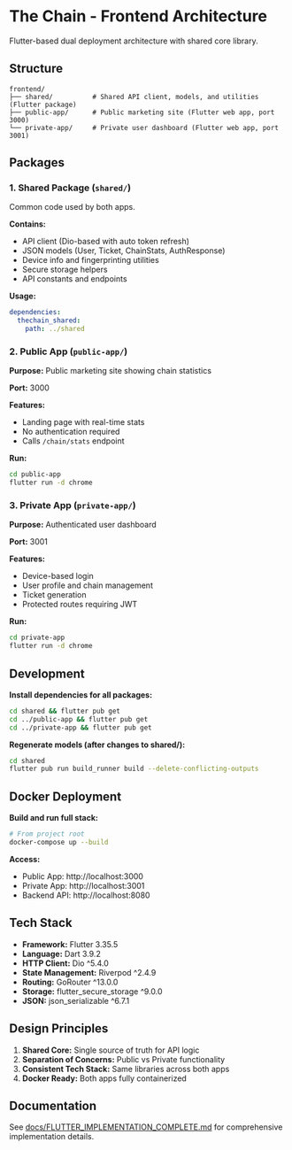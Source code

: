 # The Chain - Frontend Architecture

Flutter-based dual deployment architecture with shared core library.

## Structure

```
frontend/
├── shared/          # Shared API client, models, and utilities (Flutter package)
├── public-app/      # Public marketing site (Flutter web app, port 3000)
└── private-app/     # Private user dashboard (Flutter web app, port 3001)
```

## Packages

### 1. Shared Package (`shared/`)

Common code used by both apps.

**Contains:**
- API client (Dio-based with auto token refresh)
- JSON models (User, Ticket, ChainStats, AuthResponse)
- Device info and fingerprinting utilities
- Secure storage helpers
- API constants and endpoints

**Usage:**
```yaml
dependencies:
  thechain_shared:
    path: ../shared
```

### 2. Public App (`public-app/`)

**Purpose:** Public marketing site showing chain statistics

**Port:** 3000

**Features:**
- Landing page with real-time stats
- No authentication required
- Calls `/chain/stats` endpoint

**Run:**
```bash
cd public-app
flutter run -d chrome
```

### 3. Private App (`private-app/`)

**Purpose:** Authenticated user dashboard

**Port:** 3001

**Features:**
- Device-based login
- User profile and chain management
- Ticket generation
- Protected routes requiring JWT

**Run:**
```bash
cd private-app
flutter run -d chrome
```

## Development

**Install dependencies for all packages:**
```bash
cd shared && flutter pub get
cd ../public-app && flutter pub get
cd ../private-app && flutter pub get
```

**Regenerate models (after changes to shared/):**
```bash
cd shared
flutter pub run build_runner build --delete-conflicting-outputs
```

## Docker Deployment

**Build and run full stack:**
```bash
# From project root
docker-compose up --build
```

**Access:**
- Public App: http://localhost:3000
- Private App: http://localhost:3001
- Backend API: http://localhost:8080

## Tech Stack

- **Framework:** Flutter 3.35.5
- **Language:** Dart 3.9.2
- **HTTP Client:** Dio ^5.4.0
- **State Management:** Riverpod ^2.4.9
- **Routing:** GoRouter ^13.0.0
- **Storage:** flutter_secure_storage ^9.0.0
- **JSON:** json_serializable ^6.7.1

## Design Principles

1. **Shared Core:** Single source of truth for API logic
2. **Separation of Concerns:** Public vs Private functionality
3. **Consistent Tech Stack:** Same libraries across both apps
4. **Docker Ready:** Both apps fully containerized

## Documentation

See [docs/FLUTTER_IMPLEMENTATION_COMPLETE.md](../docs/FLUTTER_IMPLEMENTATION_COMPLETE.md) for comprehensive implementation details.
